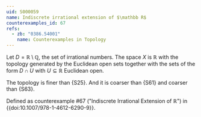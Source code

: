 ```yaml
---
uid: S000059
name: Indiscrete irrational extension of $\mathbb R$
counterexamples_id: 67
refs:
  - zb: "0386.54001" 
    name: Counterexamples in Topology
---
```


Let $D=\mathbb R\setminus\mathbb Q$, the set of irrational numbers.
The space $X$ is $\mathbb R$ with the topology generated by the Euclidean open sets
together with the sets of the form $D\cap U$ with $U\subseteq\mathbb{R}$ Euclidean open.

The topology is finer than {S25}.
And it is coarser than {S61}
and coarser than {S63}.

Defined as counterexample #67 ("Indiscrete Irrational Extension of $\mathbb{R}$")
in {{doi:10.1007/978-1-4612-6290-9}}.
